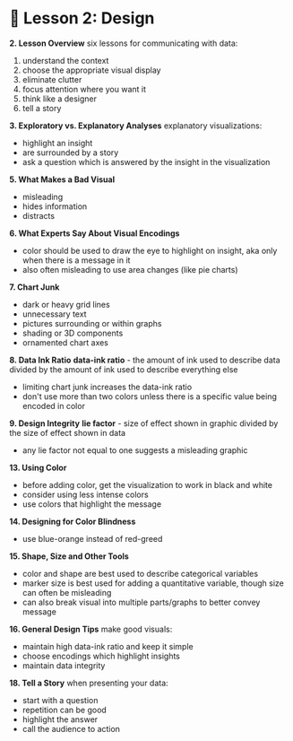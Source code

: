 # :triangular_ruler: Lesson 2: Design

**2. Lesson Overview**
six lessons for communicating with data:
1. understand the context
2. choose the appropriate visual display
3. eliminate clutter
4. focus attention where you want it
5. think like a designer
6. tell a story

**3. Exploratory vs. Explanatory Analyses**
explanatory visualizations:
- highlight an insight
- are surrounded by a story
- ask a question which is answered by the insight in the visualization

**5. What Makes a Bad Visual**
- misleading
- hides information
- distracts

**6. What Experts Say About Visual Encodings**
- color should be used to draw the eye to highlight on insight, aka only when there is a message in it
- also often misleading to use area changes (like pie charts)

**7. Chart Junk**
- dark or heavy grid lines
- unnecessary text
- pictures surrounding or within graphs
- shading or 3D components
- ornamented chart axes

**8. Data Ink Ratio**
**data-ink ratio** - the amount of ink used to describe data divided by the amount of ink used to describe everything else
- limiting chart junk increases the data-ink ratio
- don't use more than two colors unless there is a specific value being encoded in color

**9. Design Integrity**
**lie factor** - size of effect shown in graphic divided by the size of effect shown in data
- any lie factor not equal to one suggests a misleading graphic

**13. Using Color**
- before adding color, get the visualization to work in black and white
- consider using less intense colors
- use colors that highlight the message

**14. Designing for Color Blindness**
- use blue-orange instead of red-greed

**15. Shape, Size and Other Tools**
- color and shape are best used to describe categorical variables
- marker size is best used for adding a quantitative variable, though size can often be misleading
- can also break visual into multiple parts/graphs to better convey message

**16. General Design Tips**
make good visuals:
- maintain high data-ink ratio and keep it simple
- choose encodings which highlight insights
- maintain data integrity

**18. Tell a Story**
when presenting your data:
- start with a question
- repetition can be good
- highlight the answer
- call the audience to action
